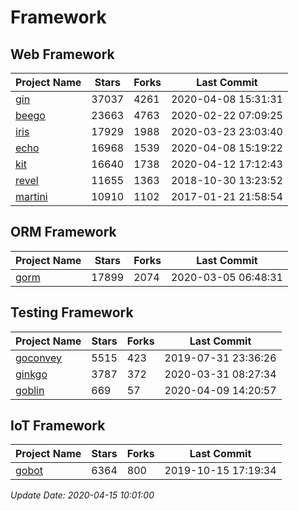 # Framework

## Web Framework

| Project Name | Stars | Forks | Last Commit |
| ------------ | ----- | ----- | ----------- |
| [gin](https://github.com/gin-gonic/gin) | 37037 | 4261 | 2020-04-08 15:31:31 |
| [beego](https://github.com/astaxie/beego) | 23663 | 4763 | 2020-02-22 07:09:25 |
| [iris](https://github.com/kataras/iris) | 17929 | 1988 | 2020-03-23 23:03:40 |
| [echo](https://github.com/labstack/echo) | 16968 | 1539 | 2020-04-08 15:19:22 |
| [kit](https://github.com/go-kit/kit) | 16640 | 1738 | 2020-04-12 17:12:43 |
| [revel](https://github.com/revel/revel) | 11655 | 1363 | 2018-10-30 13:23:52 |
| [martini](https://github.com/go-martini/martini) | 10910 | 1102 | 2017-01-21 21:58:54 |

## ORM Framework

| Project Name | Stars | Forks | Last Commit |
| ------------ | ----- | ----- | ----------- |
| [gorm](https://github.com/jinzhu/gorm) | 17899 | 2074 | 2020-03-05 06:48:31 |

## Testing Framework

| Project Name | Stars | Forks | Last Commit |
| ------------ | ----- | ----- | ----------- |
| [goconvey](https://github.com/smartystreets/goconvey) | 5515 | 423 | 2019-07-31 23:36:26 |
| [ginkgo](https://github.com/onsi/ginkgo) | 3787 | 372 | 2020-03-31 08:27:34 |
| [goblin](https://github.com/franela/goblin) | 669 | 57 | 2020-04-09 14:20:57 |

## IoT Framework

| Project Name | Stars | Forks | Last Commit |
| ------------ | ----- | ----- | ----------- |
| [gobot](https://github.com/hybridgroup/gobot) | 6364 | 800 | 2019-10-15 17:19:34 |

*Update Date: 2020-04-15 10:01:00*